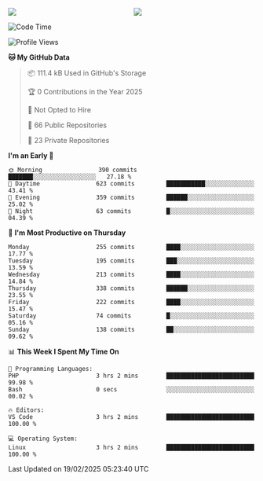 <p style="display:flex;align-items:center;column-gap:0.5rem;" align="center">
  <img style="flex-grow:1;align-self:stretch;object-fit:cover;"  src ="https://github-readme-stats.vercel.app/api?username=gnoluv9x&show_icons=true&count_private=true&theme=chartreuse-dark&hide_border=true">
  <img style="flex-grow:1;align-self:stretch;object-fit:cover;"src ="https://github-readme-stats.vercel.app/api/top-langs/?username=gnoluv9x&layout=compact&hide_border=true&theme=chartreuse-dark&&langs_count=6&hide=jupyter%20notebook,tex,css,php&exclude_repo=Pacman-AI">
</p>

<!--START_SECTION:waka-->
![Code Time](http://img.shields.io/badge/Code%20Time-1%2C000%20hrs%207%20mins-blue)

![Profile Views](http://img.shields.io/badge/Profile%20Views-0-blue)

**🐱 My GitHub Data** 

> 📦 111.4 kB Used in GitHub's Storage 
 > 
> 🏆 0 Contributions in the Year 2025
 > 
> 🚫 Not Opted to Hire
 > 
> 📜 66 Public Repositories 
 > 
> 🔑 23 Private Repositories 
 > 
**I'm an Early 🐤** 

```text
🌞 Morning                390 commits         ███████░░░░░░░░░░░░░░░░░░   27.18 % 
🌆 Daytime                623 commits         ███████████░░░░░░░░░░░░░░   43.41 % 
🌃 Evening                359 commits         ██████░░░░░░░░░░░░░░░░░░░   25.02 % 
🌙 Night                  63 commits          █░░░░░░░░░░░░░░░░░░░░░░░░   04.39 % 
```
📅 **I'm Most Productive on Thursday** 

```text
Monday                   255 commits         ████░░░░░░░░░░░░░░░░░░░░░   17.77 % 
Tuesday                  195 commits         ███░░░░░░░░░░░░░░░░░░░░░░   13.59 % 
Wednesday                213 commits         ████░░░░░░░░░░░░░░░░░░░░░   14.84 % 
Thursday                 338 commits         ██████░░░░░░░░░░░░░░░░░░░   23.55 % 
Friday                   222 commits         ████░░░░░░░░░░░░░░░░░░░░░   15.47 % 
Saturday                 74 commits          █░░░░░░░░░░░░░░░░░░░░░░░░   05.16 % 
Sunday                   138 commits         ██░░░░░░░░░░░░░░░░░░░░░░░   09.62 % 
```


📊 **This Week I Spent My Time On** 

```text
💬 Programming Languages: 
PHP                      3 hrs 2 mins        █████████████████████████   99.98 % 
Bash                     0 secs              ░░░░░░░░░░░░░░░░░░░░░░░░░   00.02 % 

🔥 Editors: 
VS Code                  3 hrs 2 mins        █████████████████████████   100.00 % 

💻 Operating System: 
Linux                    3 hrs 2 mins        █████████████████████████   100.00 % 
```


 Last Updated on 19/02/2025 05:23:40 UTC
<!--END_SECTION:waka-->

